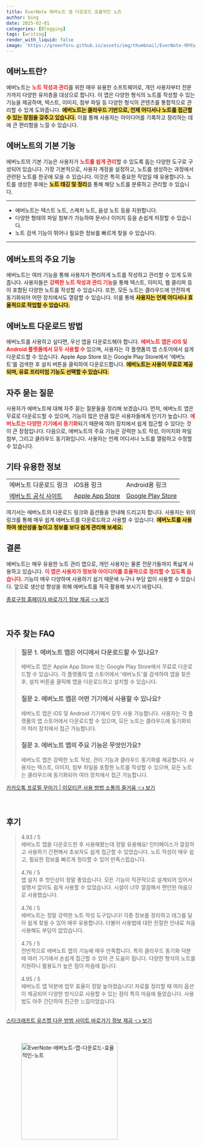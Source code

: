 ```yaml
---
title: EverNote 에버노트 앱 다운로드 효율적인 노트
author: bing
date: 2025-02-01
categories: [Blogging]
tags: [writing]
render_with_liquid: false
image: 'https://greenforu.github.io/assets/img/thumbnail/EverNote-에버노트-앱-다운로드-효율적인-노트.webp'
---
```



<h2 id='에버노트란'>에버노트란?</h2>

<p>에버노트는 <b><span style="color: #ee2323;">노트 작성과 관리</span></b>를 위한 매우 유용한 소프트웨어로, 개인 사용자부터 전문가까지 다양한 유저층을 대상으로 합니다. 이 앱은 다양한 형식의 노트를 작성할 수 있는 기능을 제공하며, 텍스트, 이미지, 첨부 파일 등 다양한 형식의 콘텐츠를 통합적으로 관리할 수 있게 도와줍니다. <b><span style="background-color: #ffe066;">에버노트는 클라우드 기반으로, 언제 어디서나 노트를 접근할 수 있는 장점을 갖추고 있습니다.</span></b> 이를 통해 사용자는 아이디어를 기록하고 정리하는 데에 큰 편리함을 느낄 수 있습니다.</p>

<h2 id='기본기능'>에버노트의 기본 기능</h2>

<p>에버노트의 기본 기능은 사용자가 <b><span style="color: #ee2323;">노트를 쉽게 관리</span></b>할 수 있도록 돕는 다양한 도구로 구성되어 있습니다. 가장 기본적으로, 사용자 계정을 설정하고, 노트를 생성하는 과정에서 관련된 노트를 한곳에 모을 수 있습니다. 이것은 특히 중요한 작업일 때 유용합니다. 노트를 생성한 후에는 <b><span style="background-color: #ffe066;">노트 태깅 및 정리</span></b>를 통해 해당 노트를 분류하고 관리할 수 있습니다.</p>

<hr />

<ul>
    <li>에버노트는 텍스트 노트, 스케치 노트, 음성 노트 등을 지원합니다.</li>
    <li>다양한 형태의 파일 첨부가 가능하여 문서나 이미지 등을 손쉽게 저장할 수 있습니다.</li>
    <li>노트 검색 기능이 뛰어나 필요한 정보를 빠르게 찾을 수 있습니다.</li>
</ul>

<hr />

<h2 id='주요기능'>에버노트의 주요 기능</h2>

<p>에버노트는 여러 기능을 통해 사용자가 편리하게 노트를 작성하고 관리할 수 있게 도와줍니다. 사용자들은 <b><span style="color: #ee2323;">강력한 노트 작성과 관리 기능</span></b>을 통해 텍스트, 이미지, 웹 클리퍼 등이 포함된 다양한 노트를 작성할 수 있습니다. 또한, 모든 노트는 클라우드에 안전하게 동기화되어 어떤 장치에서도 열람할 수 있습니다. 이를 통해 <b><span style="background-color: #ffe066;">사용자는 언제 어디서나 효율적으로 작업할 수 있습니다.</span></b></p>

<h2 id='다운로드방법'>에버노트 다운로드 방법</h2>

<p>에버노트를 사용하고 싶다면, 우선 앱을 다운로드해야 합니다. <b><span style="color: #ee2323;">에버노트 앱은 iOS 및 Android 플랫폼에서 모두 사용할 수</span></b> 있으며, 사용자는 각 플랫폼의 앱 스토어에서 쉽게 다운로드할 수 있습니다. Apple App Store 또는 Google Play Store에서 '에버노트'를 검색한 후 설치 버튼을 클릭하여 다운로드합니다. <b><span style="background-color: #ffe066;">에버노트는 사용이 무료로 제공되며, 유료 프리미엄 기능도 선택할 수 있습니다.</span></b></p>

<h2 id='자주묻는질문'>자주 묻는 질문</h2>

<p>사용자가 에버노트에 대해 자주 묻는 질문들을 정리해 보겠습니다. 먼저, 에버노트 앱은 무료로 다운로드할 수 있으며, 기능이 많은 만큼 많은 사용자들에게 인기가 높습니다. <b><span style="color: #ee2323;">에버노트는 다양한 기기에서 동기화</span></b>되기 때문에 여러 장치에서 쉽게 접근할 수 있다는 것이 큰 장점입니다. 다음으로, 에버노트의 주요 기능은 강력한 노트 작성, 이미지와 파일 첨부, 그리고 클라우드 동기화입니다. 사용자는 언제 어디서나 노트를 열람하고 수정할 수 있습니다.</p>

<h2 id='기타정보'>기타 유용한 정보</h2>

<table>
    <tr>
        <td>에버노트 다운로드 링크</td>
        <td>iOS용 링크</td>
        <td>Android용 링크</td>
    </tr>
    <tr>
        <td><a href="https://evernote.com/download">에버노트 공식 사이트</a></td>
        <td><a href="https://apps.apple.com">Apple App Store</a></td>
        <td><a href="https://play.google.com">Google Play Store</a></td>
    </tr>
</table>

<p>여기서는 에버노트의 다운로드 링크와 옵션들을 안내해 드리고자 합니다. 사용자는 위의 링크를 통해 매우 쉽게 에버노트를 다운로드하고 사용할 수 있습니다. <b><span style="background-color: #ffe066;">에버노트를 사용하여 생산성을 높이고 정보를 보다 쉽게 관리해 보세요.</span></b></p>

<h2 id='결론'>결론</h2>

<p>에버노트는 매우 유용한 노트 관리 앱으로, 개인 사용자는 물론 전문가들까지 폭넓게 사용하고 있습니다. <b><span style="color: #ee2323;">이 앱은 사용자가 정보와 아이디어를 효율적으로 정리할 수 있도록 돕습니다.</span></b> 기능이 매우 다양하며 사용하기 쉽기 때문에 누구나 부담 없이 사용할 수 있습니다. 앞으로 생산성 향상을 위해 에버노트를 적극 활용해 보시기 바랍니다.</p>


<p><a class="click-button" title="종로구청 홈페이지 바로가기 정보 제공" href="https://greenforu.github.io/posts/%EC%A2%85%EB%A1%9C%EA%B5%AC%EC%B2%AD-%ED%99%88%ED%8E%98%EC%9D%B4%EC%A7%80-%EB%B0%94%EB%A1%9C%EA%B0%80%EA%B8%B0-%EC%A0%95%EB%B3%B4-%EC%A0%9C%EA%B3%B5/" rel="dofollow">종로구청 홈페이지 바로가기 정보 제공 👈 보기</a></p><br>
<h2 id='자주_찾는_FAQ'>자주 찾는 FAQ</h2>
<div itemscope="" itemtype="https://schema.org/FAQPage"> 
<blockquote> 
<div itemscope="" itemprop="mainEntity" itemtype="https://schema.org/Question"> 
<h3 itemprop="name">질문 1. 에버노트 앱은 어디에서 다운로드할 수 있나요?</h3> 
<div itemscope="" itemprop="acceptedAnswer" itemtype="https://schema.org/Answer"> 
<span itemprop="text"> 
<p>에버노트 앱은 Apple App Store 또는 Google Play Store에서 무료로 다운로드할 수 있습니다. 각 플랫폼의 앱 스토어에서 '에버노트'를 검색하여 앱을 찾은 후, 설치 버튼을 클릭해 앱을 다운로드하고 설치할 수 있습니다.</p> 
</span> 
</div> 
</div> 

<div itemscope="" itemprop="mainEntity" itemtype="https://schema.org/Question"> 
<h3 itemprop="name">질문 2. 에버노트 앱은 어떤 기기에서 사용할 수 있나요?</h3> 
<div itemscope="" itemprop="acceptedAnswer" itemtype="https://schema.org/Answer"> 
<span itemprop="text"> 
<p>에버노트 앱은 iOS 및 Android 기기에서 모두 사용 가능합니다. 사용자는 각 플랫폼의 앱 스토어에서 다운로드할 수 있으며, 모든 노트는 클라우드에 동기화되어 여러 장치에서 접근 가능합니다.</p> 
</span> 
</div> 
</div> 

<div itemscope="" itemprop="mainEntity" itemtype="https://schema.org/Question"> 
<h3 itemprop="name">질문 3. 에버노트 앱의 주요 기능은 무엇인가요?</h3> 
<div itemscope="" itemprop="acceptedAnswer" itemtype="https://schema.org/Answer"> 
<span itemprop="text"> 
<p>에버노트 앱은 강력한 노트 작성, 관리 기능과 클라우드 동기화를 제공합니다. 사용자는 텍스트, 이미지, 첨부 파일을 포함한 노트를 작성할 수 있으며, 모든 노트는 클라우드에 동기화되어 여러 장치에서 접근 가능합니다.</p> 
</span> 
</div> 
</div> 
</blockquote> 
</div>
<p><a class="click-button" title="카카오톡 프로필 꾸미기 | 이모티콘 사용 방법 소통의 즐거움" href="https://greenforu.github.io/posts/%EC%B9%B4%EC%B9%B4%EC%98%A4%ED%86%A1-%ED%94%84%EB%A1%9C%ED%95%84-%EA%BE%B8%EB%AF%B8%EA%B8%B0-%EC%9D%B4%EB%AA%A8%ED%8B%B0%EC%BD%98-%EC%82%AC%EC%9A%A9-%EB%B0%A9%EB%B2%95-%EC%86%8C%ED%86%B5%EC%9D%98-%EC%A6%90%EA%B1%B0%EC%9B%80/" rel="dofollow">카카오톡 프로필 꾸미기 | 이모티콘 사용 방법 소통의 즐거움 👈 보기</a></p><br>
<h2 id='후기'>후기</h2>
<div itemscope itemtype="https://schema.org/Product">
  <blockquote>
  <div itemprop="review" itemscope itemtype="https://schema.org/Review">
      <div itemprop="reviewRating" itemscope itemtype="https://schema.org/Rating"> <span itemprop="ratingValue">4.93</span> / <span itemprop="bestRating">5</span> </div>
      <span itemprop="reviewBody">에버노트 앱을 다운로드한 후 사용해봤는데 정말 유용해요! 인터페이스가 깔끔하고 사용하기 간편해서 초보자도 쉽게 접근할 수 있었습니다. 노트 작성이 매우 쉽고, 필요한 정보를 빠르게 정리할 수 있어 만족스럽습니다.</span>
  </div>
  <br>
  <div itemprop="review" itemscope itemtype="https://schema.org/Review">
      <div itemprop="reviewRating" itemscope itemtype="https://schema.org/Rating"> <span itemprop="ratingValue">4.76</span> / <span itemprop="bestRating">5</span> </div>
      <span itemprop="reviewBody">앱 설치 후 첫인상이 정말 좋았습니다. 모든 기능이 직관적으로 설계되어 있어서 설명서 없이도 쉽게 사용할 수 있었습니다. 시설이 너무 깔끔해서 편안한 마음으로 사용했습니다.</span>
  </div>
  <br>
  <div itemprop="review" itemscope itemtype="https://schema.org/Review">
      <div itemprop="reviewRating" itemscope itemtype="https://schema.org/Rating"> <span itemprop="ratingValue">4.76</span> / <span itemprop="bestRating">5</span> </div>
      <span itemprop="reviewBody">에버노트는 정말 강력한 노트 작성 도구입니다! 각종 정보를 정리하고 태그를 달아 쉽게 찾을 수 있어 매우 유용합니다. 더불어 사용법에 대한 친절한 안내로 처음 사용해도 부담이 없었습니다.</span>
  </div>
  <br>
  <div itemprop="review" itemscope itemtype="https://schema.org/Review">
      <div itemprop="reviewRating" itemscope itemtype="https://schema.org/Rating"> <span itemprop="ratingValue">4.75</span> / <span itemprop="bestRating">5</span> </div>
      <span itemprop="reviewBody">전반적으로 에버노트 앱의 기능에 매우 만족합니다. 특히 클라우드 동기화 덕분에 여러 기기에서 손쉽게 접근할 수 있어 큰 도움이 됩니다. 다양한 형식의 노트를 지원하니 활용도가 높은 점이 마음에 듭니다.</span>
  </div>
  <br>
  <div itemprop="review" itemscope itemtype="https://schema.org/Review">
      <div itemprop="reviewRating" itemscope itemtype="https://schema.org/Rating"> <span itemprop="ratingValue">4.95</span> / <span itemprop="bestRating">5</span> </div>
      <span itemprop="reviewBody">에버노트 앱 덕분에 업무 효율이 정말 높아졌습니다! 자료를 정리할 때 여러 옵션이 제공되어 다양한 방식으로 사용할 수 있는 점이 특히 마음에 들었습니다. 사용법도 아주 간단하여 친근한 느낌이었습니다.</span>
  </div>
  <br>
  </blockquote>
</div>
<p><a class="click-button" title="스타크래프트 유즈맵 다운 방법 사이트 바로가기 정보 제공" href="https://greenforu.github.io/posts/%EC%8A%A4%ED%83%80%ED%81%AC%EB%9E%98%ED%94%84%ED%8A%B8-%EC%9C%A0%EC%A6%88%EB%A7%B5-%EB%8B%A4%EC%9A%B4-%EB%B0%A9%EB%B2%95-%EC%82%AC%EC%9D%B4%ED%8A%B8-%EB%B0%94%EB%A1%9C%EA%B0%80%EA%B8%B0-%EC%A0%95%EB%B3%B4-%EC%A0%9C%EA%B3%B5/" rel="dofollow">스타크래프트 유즈맵 다운 방법 사이트 바로가기 정보 제공 👈 보기</a></p><br>
<figure class="image"><img src="https://greenforu.github.io/assets/img/thumbnail/EverNote-에버노트-앱-다운로드-효율적인-노트.webp" alt="EverNote-에버노트-앱-다운로드-효율적인-노트" width="256" height="256"></figure>